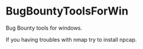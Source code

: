 # BugBountyToolsForWin
Bug Bounty tools for windows.


If you having troubles with nmap try to install npcap.

